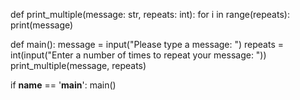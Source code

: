 <!-- Problem Statement
Fill out print_multiple(message, repeats), which takes as parameters a string message to print, and an integer repeats number of times to print message. We've written the main() function for you, which prompts the user for a message and a number of repeats.

Here's a sample run of the program (user input is in blue):

Please type a message: Hello! Enter a number of times to repeat your message: 6 Hello! Hello! Hello! Hello! Hello! Hello! -->


def print_multiple(message: str, repeats: int): 
  for i in range(repeats): print(message)


def main(): 
  message = input("Please type a message: ") 
  repeats = int(input("Enter a number of times to repeat your message: "))
  print_multiple(message, repeats)

if __name__ == '__main__':
    main()